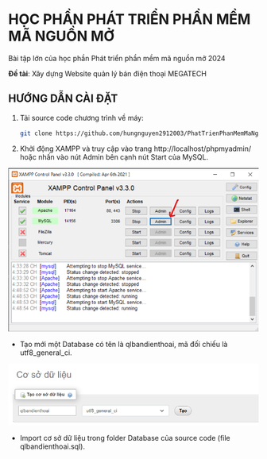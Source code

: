 # HỌC PHẦN PHÁT TRIỂN PHẦN MỀM MÃ NGUỒN MỞ

Bài tập lớn của học phần Phát triển phần mềm mã nguồn mở 2024

**Đề tài**: Xây dựng Website quản lý bán điện thoại MEGATECH

## HƯỚNG DẪN CÀI ĐẶT

1. Tải source code chương trình về máy:
   
   ```bash
   git clone https://github.com/hungnguyen2912003/PhatTrienPhanMemMaNguonMo.git
   ```

2. Khởi động XAMPP và truy cập vào trang http://localhost/phpmyadmin/ hoặc nhấn vào nút Admin bên cạnh nút Start của MySQL.

<div align="center"> <img src="./img/screen1.png" /> </div>

- Tạo mới một Database có tên là qlbandienthoai, mã đối chiếu là utf8_general_ci.

<div align="center"> <img src="./img/screen2.png" /> </div>

- Import cơ sở dữ liệu trong folder Database của source code (file qlbandienthoai.sql).
